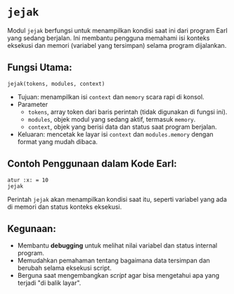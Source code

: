 # `jejak`
Modul `jejak` berfungsi untuk menampilkan kondisi saat ini dari program Earl yang sedang berjalan. Ini membantu pengguna memahami isi konteks eksekusi dan memori (variabel yang tersimpan) selama program dijalankan.

## Fungsi Utama:
`jejak(tokens, modules, context)`
- Tujuan: menampilkan isi `context` dan `memory` scara rapi di konsol.
- Parameter
  - `tokens`, array token dari baris perintah (tidak digunakan di fungsi ini).
  - `modules`, objek modul yang sedang aktif, termasuk `memory`.
  - `context`, objek yang berisi data dan status saat program berjalan.
- Keluaran: mencetak ke layar isi `context` dan `modules.memory` dengan format yang mudah dibaca.

## Contoh Penggunaan dalam Kode Earl:
```earl
atur :x: = 10
jejak
```
Perintah `jejak` akan menampilkan kondisi saat itu, seperti variabel yang ada di memori dan status konteks eksekusi.

## Kegunaan:
- Membantu **debugging** untuk melihat nilai variabel dan status internal program.
- Memudahkan pemahaman tentang bagaimana data tersimpan dan berubah selama eksekusi script.
- Berguna saat mengembangkan _script_ agar bisa mengetahui apa yang terjadi "di balik layar".

